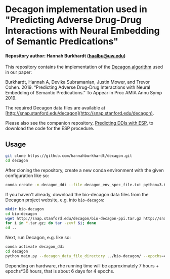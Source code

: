 # Decagon implementation used in "Predicting Adverse Drug-Drug Interactions with Neural Embedding of Semantic Predications"

#### Repository author: Hannah Burkhardt (haalbu@uw.edu)

This repository contains the implementation of the [Decagon algorithm](https://doi.org/10.1093/bioinformatics/bty294) used in our paper:

Burkhardt, Hannah A, Devika Subramanian, Justin Mower, and Trevor Cohen. 2019. “Predicting Adverse Drug-Drug Interactions with Neural Embedding of Semantic Predications.” To Appear in Proc AMIA Annu Symp 2019.

The required Decagon data files are available at [http://snap.stanford.edu/decagon](http://snap.stanford.edu/decagon).

Please also see the companion repository, [Predicting DDIs with ESP](https://github.com/hannahburkhardt/predicting_ddis_with_esp), to download the code for the ESP procedure.
  
## Usage

```bash
git clone https://github.com/hannahburkhardt/decagon.git
cd decagon
```

After cloning the repository, create a new conda environment with the given configuration like so:
```bash
conda create -n decagon_ddi --file decagon_env_spec_file.txt python=3.6.8
``` 

If you haven't already, download the bio-decagon data files from the Decagon project website, e.g. into `bio-decagon`:

```bash
mkdir bio-decagon
cd bio-decagon
wget http://snap.stanford.edu/decagon/bio-decagon-ppi.tar.gz http://snap.stanford.edu/decagon/bio-decagon-combo.tar.gz http://snap.stanford.edu/decagon/bio-decagon-mono.tar.gz http://snap.stanford.edu/decagon/bio-decagon-targets-all.tar.gz
for i in *.tar.gz; do tar -zxvf $i; done
cd ..

```
Next, run Decagon, e.g. like so:
```bash
conda activate decagon_ddi
cd decagon
python main.py --decagon_data_file_directory ../bio-decagon/ --epochs=4
```
Depending on hardware, rhe running time will be approximately 7 hours + epochs*36 hours, that is about 6 days for 4 epochs.
